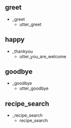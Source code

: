 
## greet
* _greet
    - utter_greet

## happy
* _thankyou
    - utter_you_are_welcome

## goodbye
* _goodbye
    - utter_goodbye

## recipe_search
* _recipe_search
    - recipe_search